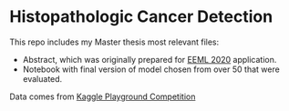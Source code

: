 # Histopathologic Cancer Detection
This repo includes my Master thesis most relevant files:
* Abstract, which was originally prepared for [EEML 2020](https://www.eeml.eu/home) application.
* Notebook with final version of model chosen from over 50 that were evaluated.

Data comes from [Kaggle Playground Competition](https://www.kaggle.com/c/histopathologic-cancer-detection)